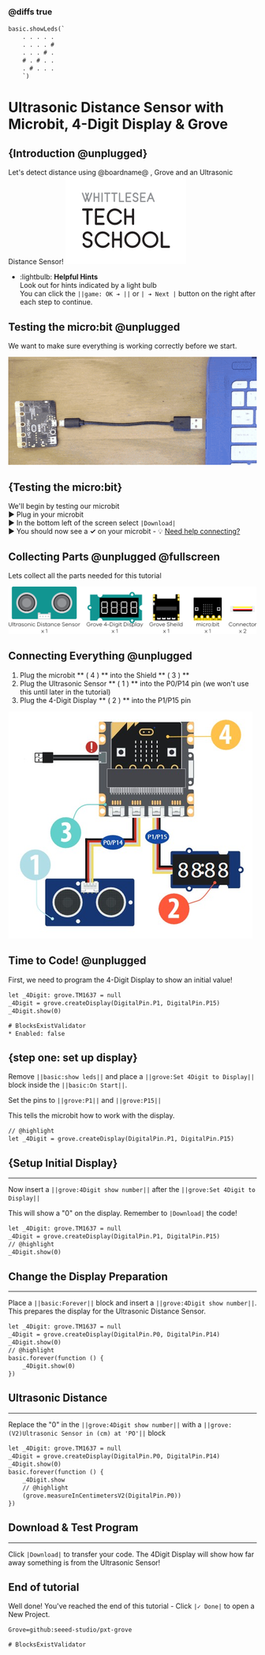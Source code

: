 <!-- 
Written by: casey

last updated: 16/08

Ready for Upload: Y

tasks:
potentially spilt into two seperate sections, display and sensor, with second connection image and page later on

-->

### @diffs true

```template
basic.showLeds(`
    . . . . .
    . . . . #
    . . . # .
    # . # . .
    . # . . .
    `)
```

# Ultrasonic Distance Sensor with Microbit, 4-Digit Display & Grove

## {Introduction @unplugged}
Let's detect distance using @boardname@ , Grove and an Ultrasonic Distance Sensor!
![WTS Logo](https://raw.githubusercontent.com/CarlTS/microbit-grove/master/assets/WTSLogo.png)

  - :lightbulb: **Helpful Hints**   
  Look out for hints indicated by a light bulb   
You can click the ``||game: OK ➔ ||`` or ``| ➔ Next |`` button on the right after each step to continue.



## Testing the micro:bit @unplugged
We want to make sure everything is working correctly before we start.

![Plugging in microbit](https://raw.githubusercontent.com/CarlTS/microbit-grove/master/assets/microbitplugin.gif)   

## {Testing the micro:bit}
We'll begin by testing our microbit   
► Plug in your microbit   
► In the bottom left of the screen select  ``|Download|``  
► You should now see a **✓** on your microbit  -  💡 [Need help connecting?](https://www.youtube.com/watch?v=qSjMDG84bMY)


## Collecting Parts @unplugged @fullscreen
Lets collect all the parts needed for this tutorial

![Parts Needed: 1 ultrasonic sensor, 1 4-digitDisplay, 1 microbit, 1 sheild](https://raw.githubusercontent.com/CarlTS/grove-sensor-tutorial/master/images/GroveSensors/Ultrasonic%20Sensor.png)


## Connecting Everything @unplugged

1. Plug the microbit ** ( 4 ) ** into the Shield ** ( 3 ) ** 
2. Plug the Ultrasonic Sensor ** ( 1 ) ** into the P0/P14 pin
(we won't use this until later in the tutorial)
3. Plug the 4-Digit Display ** ( 2 ) ** into the P1/P15 pin 

![Connection Image](https://raw.githubusercontent.com/CarlTS/grove-sensor-tutorial/master/images/ultrasonicDisplay.jpg)

## Time to Code! @unplugged

First, we need to program the 4-Digit Display to show an initial value! 

```blocks
let _4Digit: grove.TM1637 = null
_4Digit = grove.createDisplay(DigitalPin.P1, DigitalPin.P15)
_4Digit.show(0)
```
```validation.local
# BlocksExistValidator
* Enabled: false
```

## {step one: set up display}
Remove ``||basic:show leds||`` and place a ``||grove:Set 4Digit to Display||`` block inside the ``||basic:On Start||``. 

Set the pins to ``||grove:P1||`` and ``||grove:P15||``

This tells the microbit how to work with the display.

```blocks
// @highlight
let _4Digit = grove.createDisplay(DigitalPin.P1, DigitalPin.P15)

```

## {Setup Initial Display}
------------------
Now insert a ``||grove:4Digit show number||`` after the ``||grove:Set 4Digit to Display||``

This will show a "0" on the display. Remember to ``|Download|`` the code! 

```blocks
let _4Digit: grove.TM1637 = null
_4Digit = grove.createDisplay(DigitalPin.P1, DigitalPin.P15)
// @highlight
_4Digit.show(0)
```


## Change the Display Preparation
------------------
Place a ``||basic:Forever||`` block and insert a ``||grove:4Digit show number||``. This prepares the display for the Ultrasonic Distance Sensor.

```blocks
let _4Digit: grove.TM1637 = null
_4Digit = grove.createDisplay(DigitalPin.P0, DigitalPin.P14)
_4Digit.show(0)
// @highlight
basic.forever(function () {
    _4Digit.show(0)
})
```


## Ultrasonic Distance
------------------
Replace the "0" in the ``||grove:4Digit show number||`` with a ``||grove:(V2)Ultrasonic Sensor in (cm) at 'PO'||`` block



```blocks
let _4Digit: grove.TM1637 = null
_4Digit = grove.createDisplay(DigitalPin.P0, DigitalPin.P14)
_4Digit.show(0)
basic.forever(function () {
    _4Digit.show
    // @highlight
    (grove.measureInCentimetersV2(DigitalPin.P0))
})
```

## Download & Test Program
--------------------
Click ``|Download|`` to transfer your code.
The 4Digit Display will show how far away something is from the Ultrasonic Sensor!

## End of tutorial
Well done! You've reached the end of this tutorial - Click ``|✓ Done|`` to open a New Project.

```package
Grove=github:seeed-studio/pxt-grove
```

```validation.global
# BlocksExistValidator
```